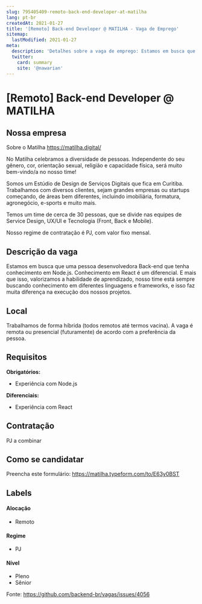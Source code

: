 ```yaml
---
slug: 795405409-remoto-back-end-developer-at-matilha
lang: pt-br
createdAt: 2021-01-27
title: '[Remoto] Back-end Developer @ MATILHA - Vaga de Emprego'
sitemap:
  lastModified: 2021-01-27
meta:
  description: 'Detalhes sobre a vaga de emprego: Estamos em busca que uma pessoa desenvolvedora Back-end que tenha conhecimento em Node.js. Conhecimento em React é um diferencial. E mais que isso, valorizamos a habilidade de aprendizado, nosso time está sempre buscando conhecimento em diferentes linguagens e frameworks, e isso faz muita diferença na execução dos nossos projetos.'
  twitter:
    card: summary
    site: '@nawarian'
---
```


# [Remoto] Back-end Developer @ MATILHA

## Nossa empresa

Sobre o Matilha
https://matilha.digital/

No Matilha celebramos a diversidade de pessoas. Independente do seu gênero, cor, orientação sexual, religião e capacidade física, será muito bem-vindo/a no nosso time!

Somos um Estúdio de Design de Serviços Digitais que fica em Curitiba. Trabalhamos com diversos clientes, sejam grandes empresas ou startups começando, de áreas bem diferentes, incluindo imobiliária, formatura, agronegócio, e-sports e muito mais.

Temos um time de cerca de 30 pessoas, que se divide nas equipes de Service Design, UX/UI e Tecnologia (Front, Back e Mobile).

Nosso regime de contratação é PJ, com valor fixo mensal.

## Descrição da vaga

Estamos em busca que uma pessoa desenvolvedora Back-end que tenha conhecimento em Node.js. Conhecimento em React é um diferencial. E mais que isso, valorizamos a habilidade de aprendizado, nosso time está sempre buscando conhecimento em diferentes linguagens e frameworks, e isso faz muita diferença na execução dos nossos projetos.

## Local

Trabalhamos de forma híbrida (todos remotos até termos vacina). A vaga é remota ou presencial (futuramente) de acordo com a preferência da pessoa.

## Requisitos

**Obrigatórios:**
- Experiência com Node.js

**Diferenciais:**
- Experiência com React

## Contratação

PJ a combinar

## Como se candidatar

Preencha este formulário: https://matilha.typeform.com/to/E63y0BST

## Labels

#### Alocação
- Remoto

#### Regime
- PJ

#### Nível
- Pleno
- Sênior



Fonte: https://github.com/backend-br/vagas/issues/4056